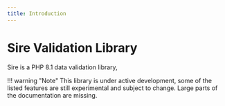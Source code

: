 ```yaml
---
title: Introduction
---
```

Sire Validation Library
=======================

Sire is a PHP 8.1 data validation library,

!!! warning "Note"
    This library is under active development, some of the listed features are still experimental and subject to change. Large parts of the documentation are missing. 
